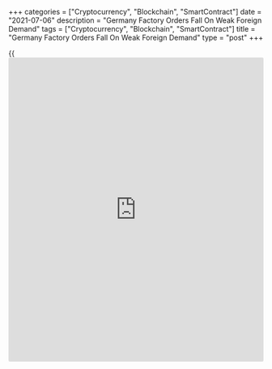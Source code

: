+++
categories = ["Cryptocurrency", "Blockchain", "SmartContract"]
date = "2021-07-06"
description = "Germany Factory Orders Fall On Weak Foreign Demand"
tags = ["Cryptocurrency", "Blockchain", "SmartContract"]
title = "Germany Factory Orders Fall On Weak Foreign Demand"
type = "post"
+++

{{<iframe id="large-banner" src="https://www.bounty.group/#slide=26.0" width="100%" height="600" scrolling="no" style="border: 0px solid rgb(216, 221, 230); border-radius: 3px;">}}

Germany factory orders declined unexpectedly in May driven by weak
foreign demand, data published by Destatis showed on Tuesday.

Manufacturing orders dropped 3.7 percent month-on-month in May,
reversing a revised 1.2 percent rise in April and confounding
expectations for an increase of 1 percent.  
  
Excluding major orders, new orders in manufacturing were down 3.7
percent.

Domestic orders grew 0.9 percent, while foreign demand went down 6.7
percent in May. New orders from the euro area decreased 2.3 percent, and
new orders from other countries fell 9.3 percent.

The manufacturers of intermediate goods saw new orders decrease by 3.6
percent and orders for capital goods fell 4.6 percent. By contrast, new
orders for consumer goods rose 3.9 percent.

Compared with May 2020, a month very strongly affected by the pandemic,
factory orders surged 54.3 percent after expanding 80.2 percent in the
previous month.

The [economy][1] ministry said the incoming orders are still above the
pre-crisis level.

Data showed that real turnover in manufacturing dropped 0.5 percent in
May from the previous month, when it decreased 2.5 percent.

The upswing of the German economy that is getting underway will be
mainly driven by a significant increase in private consumption, which
distinguishes it from previous upswings, Ralph Solveen, a senior
economist at Commerzbank said.

Elsewhere, a monthly survey from the ZEW-Leibniz Centre for European
Economic Research showed that German economic confidence weakened to a
six-month low in July.

The economic sentiment index declined sharply to 63.3 in July from 79.8
in the previous month. This was the lowest score since last January,
when the score was 61.8 and also below economists' forecast of 75.2.

On the other hand, the assessment of the current economic situation once
again improved strongly and stood at 21.9 points in July, which was 31.0
points higher than in the previous month.

For comments and feedback [contact](https://www.playgroundfx.com/contact/): editorial@rtt[news](https://www.letsplayfx.com/blog/forex-news-website/).com

[Economic News][1]

 **What parts of the world are seeing the best (and worst) economic
performances lately? Click[here][2] to check out our [Econ Scorecard][2]
and find out! See up-to-the-moment [ranking](https://www.playgroundfx.com/blog/crypto-exchange-ranking/)s for the best and worst
performers in [GDP][3], [unemployment rate][4], [inflation][5] and much
more.**

   1. www.rtt[news](https://www.letsplayfx.com/blog/forex-news-website/).com/Content/EconomicNews.aspx
   2. www.rtt[news](https://www.letsplayfx.com/blog/forex-news-website/).com/economic-scorecard/world-rank/industrial-production/highest-performance.aspx
   3. www.rtt[news](https://www.letsplayfx.com/blog/forex-news-website/).com/economic-scorecard/world-rank/GDP/highest-performance.aspx
   4. www.rtt[news](https://www.letsplayfx.com/blog/forex-news-website/).com/economic-scorecard/world-rank/unemployment-rate/lowest-performance.aspx
   5. www.rtt[news](https://www.letsplayfx.com/blog/forex-news-website/).com/economic-scorecard/world-rank/CPI/highest-performance.aspx